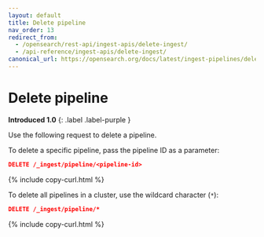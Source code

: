 ```yaml
---
layout: default
title: Delete pipeline
nav_order: 13
redirect_from:
  - /opensearch/rest-api/ingest-apis/delete-ingest/
  - /api-reference/ingest-apis/delete-ingest/
canonical_url: https://opensearch.org/docs/latest/ingest-pipelines/delete-ingest/
---
```


# Delete pipeline
**Introduced 1.0**
{: .label .label-purple }

Use the following request to delete a pipeline. 

To delete a specific pipeline, pass the pipeline ID as a parameter:

```json
DELETE /_ingest/pipeline/<pipeline-id>
```
{% include copy-curl.html %}

To delete all pipelines in a cluster, use the wildcard character (`*`):

```json
DELETE /_ingest/pipeline/*
```
{% include copy-curl.html %}
